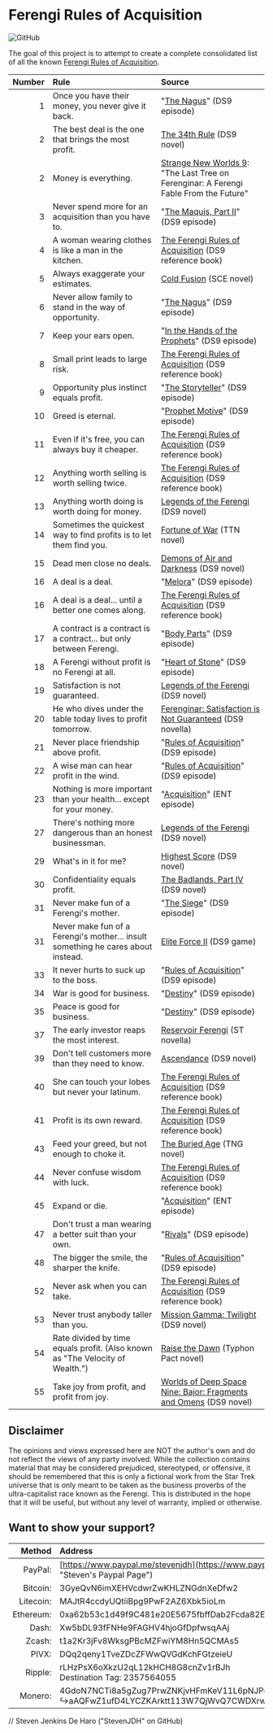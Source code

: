 # Ferengi Rules of Acquisition

![GitHub](https://img.shields.io/github/license/StevenJDH/Ferengi-Rules-of-Acquisition)

The goal of this project is to attempt to create a complete consolidated list of all the known [Ferengi Rules of Acquisition](https://en.wikipedia.org/wiki/Rules_of_Acquisition).

|Number       | Rule                                                                | Source                                                                          |
|------------:|:--------------------------------------------------------------------|:--------------------------------------------------------------------------------|
|1            | Once you have their money, you never give it back.                  | "[The Nagus](https://memory-beta.fandom.com/wiki/The_Nagus)" (DS9 episode)      |
|2            | The best deal is the one that brings the most profit.               | [The 34th Rule](https://memory-beta.fandom.com/wiki/The_34th_Rule) (DS9 novel)  |
|2            | Money is everything.                                                | [Strange New Worlds 9](https://memory-beta.fandom.com/wiki/Strange_New_Worlds_9): "The Last Tree on Ferenginar: A Ferengi Fable From the Future" |
|3            | Never spend more for an acquisition than you have to.               | "[The Maquis, Part II](https://memory-beta.fandom.com/wiki/The_Maquis,_Part_II)" (DS9 episode) |
|4            | A woman wearing clothes is like a man in the kitchen.               | [The Ferengi Rules of Acquisition](http://memory-beta.wikia.com/wiki/The_Ferengi_Rules_of_Acquisition) (DS9 reference book) |
|5            | Always exaggerate your estimates.                                   | [Cold Fusion](http://memory-beta.wikia.com/wiki/Cold_Fusion) (SCE novel)        |
|6            | Never allow family to stand in the way of opportunity.              | "[The Nagus](http://memory-beta.wikia.com/wiki/The_Nagus)" (DS9 episode)        |
|7            | Keep your ears open.                                                | "[In the Hands of the Prophets](http://memory-beta.wikia.com/wiki/In_the_Hands_of_the_Prophets)" (DS9 episode) |
|8            | Small print leads to large risk.                                    | [The Ferengi Rules of Acquisition](http://memory-beta.wikia.com/wiki/The_Ferengi_Rules_of_Acquisition) (DS9 reference book) |
|9            | Opportunity plus instinct equals profit.                            | "[The Storyteller](http://memory-beta.wikia.com/wiki/The_Storyteller)" (DS9 episode) |
|10           | Greed is eternal.                                                   | "[Prophet Motive](https://memory-beta.fandom.com/wiki/Prophet_Motive)" (DS9 episode) |
|11           | Even if it's free, you can always buy it cheaper.                   | [The Ferengi Rules of Acquisition](http://memory-beta.wikia.com/wiki/The_Ferengi_Rules_of_Acquisition) (DS9 reference book) |
|12           | Anything worth selling is worth selling twice.                      | [The Ferengi Rules of Acquisition](http://memory-beta.wikia.com/wiki/The_Ferengi_Rules_of_Acquisition) (DS9 reference book) |
|13           | Anything worth doing is worth doing for money.                      | [Legends of the Ferengi](http://memory-beta.wikia.com/wiki/Legends_of_the_Ferengi) (DS9 novel) |
|14           | Sometimes the quickest way to find profits is to let them find you. | [Fortune of War](https://memory-beta.fandom.com/wiki/Fortune_of_War) (TTN novel) |
|15           | Dead men close no deals.                                            | [Demons of Air and Darkness](http://memory-beta.wikia.com/wiki/Demons_of_Air_and_Darkness) (DS9 novel) |
|16           | A deal is a deal.                                                   | "[Melora](https://memory-alpha.fandom.com/wiki/Melora_(episode))" (DS9 episode) |
|16           | A deal is a deal... until a better one comes along.                 | [The Ferengi Rules of Acquisition](http://memory-beta.wikia.com/wiki/The_Ferengi_Rules_of_Acquisition) (DS9 reference book) |
|17           | A contract is a contract is a contract... but only between Ferengi. | "[Body Parts](http://memory-beta.wikia.com/wiki/Body_Parts)" (DS9 episode)      |
|18           | A Ferengi without profit is no Ferengi at all.                      | "[Heart of Stone](https://memory-beta.fandom.com/wiki/Heart_of_Stone)" (DS9 episode) |
|19           | Satisfaction is not guaranteed.                                     | [Legends of the Ferengi](http://memory-beta.wikia.com/wiki/Legends_of_the_Ferengi) (DS9 novel) |
|20           | He who dives under the table today lives to profit tomorrow.        | [Ferenginar: Satisfaction is Not Guaranteed](https://memory-beta.fandom.com/wiki/Ferenginar:_Satisfaction_is_Not_Guaranteed) (DS9 novella) |
|21           | Never place friendship above profit.                                | "[Rules of Acquisition](https://memory-alpha.fandom.com/wiki/Rules_of_Acquisition_(episode))" (DS9 episode) |
|22           | A wise man can hear profit in the wind.                             | "[Rules of Acquisition](https://memory-alpha.fandom.com/wiki/Rules_of_Acquisition_(episode))" (DS9 episode) |
|23           | Nothing is more important than your health... except for your money.| "[Acquisition](https://memory-beta.fandom.com/wiki/Acquisition)" (ENT episode)  |
|27           | There's nothing more dangerous than an honest businessman.          | [Legends of the Ferengi](http://memory-beta.wikia.com/wiki/Legends_of_the_Ferengi) (DS9 novel) |
|29           | What's in it for me?                                                | [Highest Score](https://memory-beta.fandom.com/wiki/Highest_Score) (DS9 novel)  |
|30           | Confidentiality equals profit.                                      | [The Badlands, Part IV](https://memory-beta.fandom.com/wiki/The_Badlands,_Part_IV) (DS9 novel) |
|31           | Never make fun of a Ferengi's mother.                               | "[The Siege](https://memory-beta.fandom.com/wiki/The_Siege_(episode))" (DS9 episode) |
|31           | Never make fun of a Ferengi's mother... insult something he cares about instead.| [Elite Force II](https://memory-beta.fandom.com/wiki/Elite_Force_II) (DS9 game) |
|33           | It never hurts to suck up to the boss.                              | "[Rules of Acquisition](https://memory-alpha.fandom.com/wiki/Rules_of_Acquisition_(episode))" (DS9 episode) |
|34           | War is good for business.                                           | "[Destiny](https://memory-beta.fandom.com/wiki/Destiny_(episode))" (DS9 episode) |
|35           | Peace is good for business.                                         | "[Destiny](https://memory-beta.fandom.com/wiki/Destiny_(episode))" (DS9 episode) |
|37           | The early investor reaps the most interest.                         | [Reservoir Ferengi](https://memory-beta.fandom.com/wiki/Reservoir_Ferengi) (ST novella) |
|39           | Don't tell customers more than they need to know.                   | [Ascendance](https://memory-beta.fandom.com/wiki/Ascendance) (DS9 novel)        |
|40           | She can touch your lobes but never your latinum.                    | [The Ferengi Rules of Acquisition](http://memory-beta.wikia.com/wiki/The_Ferengi_Rules_of_Acquisition) (DS9 reference book) |
|41           | Profit is its own reward.                                           | [The Ferengi Rules of Acquisition](http://memory-beta.wikia.com/wiki/The_Ferengi_Rules_of_Acquisition) (DS9 reference book) |
|43           | Feed your greed, but not enough to choke it.                        | [The Buried Age](https://memory-beta.fandom.com/wiki/The_Buried_Age) (TNG novel) |
|44           | Never confuse wisdom with luck.                                     | [The Ferengi Rules of Acquisition](http://memory-beta.wikia.com/wiki/The_Ferengi_Rules_of_Acquisition) (DS9 reference book) |
|45           | Expand or die.                                                      | "[Acquisition](https://memory-beta.fandom.com/wiki/Acquisition)" (ENT episode)  |
|47           | Don't trust a man wearing a better suit than your own.              | "[Rivals](https://memory-beta.fandom.com/wiki/Rivals_(episode))" (DS9 episode)  |
|48           | The bigger the smile, the sharper the knife.                        | "[Rules of Acquisition](https://memory-alpha.fandom.com/wiki/Rules_of_Acquisition_(episode))" (DS9 episode) |
|52           | Never ask when you can take.                                        | [The Ferengi Rules of Acquisition](http://memory-beta.wikia.com/wiki/The_Ferengi_Rules_of_Acquisition) (DS9 reference book) |
|53           | Never trust anybody taller than you.                                | [Mission Gamma: Twilight](http://memory-beta.wikia.com/wiki/Twilight_%28novel%29) (DS9 novel) |
|54           | Rate divided by time equals profit. (Also known as "The Velocity of Wealth.") | [Raise the Dawn](https://memory-beta.fandom.com/wiki/Raise_the_Dawn) (Typhon Pact novel) |
|55           | Take joy from profit, and profit from joy.                          | [Worlds of Deep Space Nine: Bajor: Fragments and Omens](https://memory-beta.fandom.com/wiki/Bajor:_Fragments_and_Omens) (DS9 novel) |

## Disclaimer
The opinions and views expressed here are NOT the author's own and do not reflect the views of any party involved. While the collection contains material that may be considered prejudiced, stereotyped, or offensive, it should be remembered that this is only a fictional work from the Star Trek universe that is only meant to be taken as the business proverbs of the ultra-capitalist race known as the Ferengi. This is distributed in the hope that it will be useful, but without any level of warranty, implied or otherwise.

## Want to show your support?

|Method       | Address                                                                                                    |
|------------:|:-----------------------------------------------------------------------------------------------------------|
|PayPal:      | [https://www.paypal.me/stevenjdh](https://www.paypal.me/stevenjdh "Steven's Paypal Page")                  |
|Bitcoin:     | 3GyeQvN6imXEHVcdwrZwKHLZNGdnXeDfw2                                                                         |
|Litecoin:    | MAJtR4ccdyUQtiiBpg9PwF2AZ6Xbk5ioLm                                                                         |
|Ethereum:    | 0xa62b53c1d49f9C481e20E5675fbffDab2Fcda82E                                                                 |
|Dash:        | Xw5bDL93fFNHe9FAGHV4hjoGfDpfwsqAAj                                                                         |
|Zcash:       | t1a2Kr3jFv8WksgPBcMZFwiYM8Hn5QCMAs5                                                                        |
|PIVX:        | DQq2qeny1TveZDcZFWwQVGdKchFGtzeieU                                                                         |
|Ripple:      | rLHzPsX6oXkzU2qL12kHCH8G8cnZv1rBJh<br />Destination Tag: 2357564055                                        |
|Monero:      | 4GdoN7NCTi8a5gZug7PrwZNKjvHFmKeV11L6pNJPgj5QNEHsN6eeX3D<br />&#8618;aAQFwZ1ufD4LYCZKArktt113W7QjWvQ7CWDXrwM8yCGgEdhV3Wt|


// Steven Jenkins De Haro ("StevenJDH" on GitHub)
